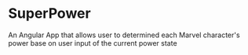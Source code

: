 # SuperPower
An Angular App that allows user to determined each Marvel character's power base on user input of the current power state
